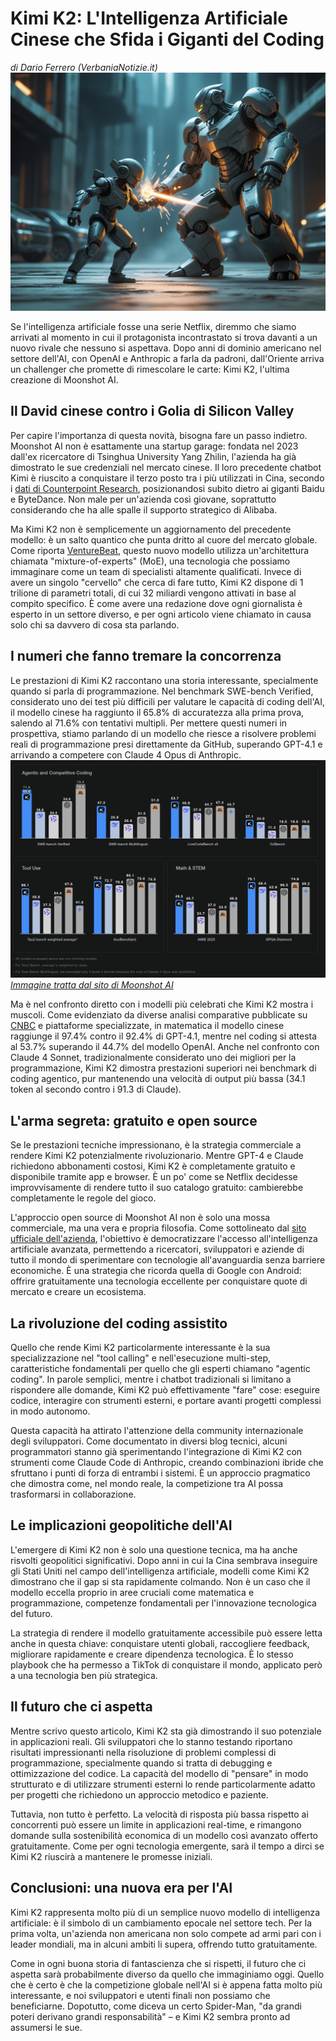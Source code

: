 # Kimi K2: L'Intelligenza Artificiale Cinese che Sfida i Giganti del Coding
*di Dario Ferrero (VerbaniaNotizie.it)*
![DavideGolia_IA.jpg](DavideGolia_IA.jpg)

Se l'intelligenza artificiale fosse una serie Netflix, diremmo che siamo arrivati al momento in cui il protagonista incontrastato si trova davanti a un nuovo rivale che nessuno si aspettava. Dopo anni di dominio americano nel settore dell'AI, con OpenAI e Anthropic a farla da padroni, dall'Oriente arriva un challenger che promette di rimescolare le carte: Kimi K2, l'ultima creazione di Moonshot AI.

## Il David cinese contro i Golia di Silicon Valley

Per capire l'importanza di questa novità, bisogna fare un passo indietro. Moonshot AI non è esattamente una startup garage: fondata nel 2023 dall'ex ricercatore di Tsinghua University Yang Zhilin, l'azienda ha già dimostrato le sue credenziali nel mercato cinese. Il loro precedente chatbot Kimi è riuscito a conquistare il terzo posto tra i più utilizzati in Cina, secondo i [dati di Counterpoint Research](https://www.nature.com/articles/d41586-025-02275-6), posizionandosi subito dietro ai giganti Baidu e ByteDance. Non male per un'azienda così giovane, soprattutto considerando che ha alle spalle il supporto strategico di Alibaba.

Ma Kimi K2 non è semplicemente un aggiornamento del precedente modello: è un salto quantico che punta dritto al cuore del mercato globale. Come riporta [VentureBeat](https://venturebeat.com/ai/moonshot-ais-kimi-k2-outperforms-gpt-4-in-key-benchmarks-and-its-free/), questo nuovo modello utilizza un'architettura chiamata "mixture-of-experts" (MoE), una tecnologia che possiamo immaginare come un team di specialisti altamente qualificati. Invece di avere un singolo "cervello" che cerca di fare tutto, Kimi K2 dispone di 1 trilione di parametri totali, di cui 32 miliardi vengono attivati in base al compito specifico. È come avere una redazione dove ogni giornalista è esperto in un settore diverso, e per ogni articolo viene chiamato in causa solo chi sa davvero di cosa sta parlando.

## I numeri che fanno tremare la concorrenza

Le prestazioni di Kimi K2 raccontano una storia interessante, specialmente quando si parla di programmazione. Nel benchmark SWE-bench Verified, considerato uno dei test più difficili per valutare le capacità di coding dell'AI, il modello cinese ha raggiunto il 65.8% di accuratezza alla prima prova, salendo al 71.6% con tentativi multipli. Per mettere questi numeri in prospettiva, stiamo parlando di un modello che riesce a risolvere problemi reali di programmazione presi direttamente da GitHub, superando GPT-4.1 e arrivando a competere con Claude 4 Opus di Anthropic.
![Kimi-K2-Benchmark-Graphic.jpg](Kimi-K2-Benchmark-Graphic.jpg)
*[Immagine tratta dal sito di Moonshot AI](https://moonshotai.github.io/Kimi-K2/)*

Ma è nel confronto diretto con i modelli più celebrati che Kimi K2 mostra i muscoli. Come evidenziato da diverse analisi comparative pubblicate su [CNBC](https://www.cnbc.com/2025/07/14/alibaba-backed-moonshot-releases-kimi-k2-ai-rivaling-chatgpt-claude.html) e piattaforme specializzate, in matematica il modello cinese raggiunge il 97.4% contro il 92.4% di GPT-4.1, mentre nel coding si attesta al 53.7% superando il 44.7% del modello OpenAI. Anche nel confronto con Claude 4 Sonnet, tradizionalmente considerato uno dei migliori per la programmazione, Kimi K2 dimostra prestazioni superiori nei benchmark di coding agentico, pur mantenendo una velocità di output più bassa (34.1 token al secondo contro i 91.3 di Claude).



## L'arma segreta: gratuito e open source

Se le prestazioni tecniche impressionano, è la strategia commerciale a rendere Kimi K2 potenzialmente rivoluzionario. Mentre GPT-4 e Claude richiedono abbonamenti costosi, Kimi K2 è completamente gratuito e disponibile tramite app e browser. È un po' come se Netflix decidesse improvvisamente di rendere tutto il suo catalogo gratuito: cambierebbe completamente le regole del gioco.

L'approccio open source di Moonshot AI non è solo una mossa commerciale, ma una vera e propria filosofia. Come sottolineato dal [sito ufficiale dell'azienda](https://moonshotai.github.io/Kimi-K2/), l'obiettivo è democratizzare l'accesso all'intelligenza artificiale avanzata, permettendo a ricercatori, sviluppatori e aziende di tutto il mondo di sperimentare con tecnologie all'avanguardia senza barriere economiche. È una strategia che ricorda quella di Google con Android: offrire gratuitamente una tecnologia eccellente per conquistare quote di mercato e creare un ecosistema.

## La rivoluzione del coding assistito

Quello che rende Kimi K2 particolarmente interessante è la sua specializzazione nel "tool calling" e nell'esecuzione multi-step, caratteristiche fondamentali per quello che gli esperti chiamano "agentic coding". In parole semplici, mentre i chatbot tradizionali si limitano a rispondere alle domande, Kimi K2 può effettivamente "fare" cose: eseguire codice, interagire con strumenti esterni, e portare avanti progetti complessi in modo autonomo.

Questa capacità ha attirato l'attenzione della community internazionale degli sviluppatori. Come documentato in diversi blog tecnici, alcuni programmatori stanno già sperimentando l'integrazione di Kimi K2 con strumenti come Claude Code di Anthropic, creando combinazioni ibride che sfruttano i punti di forza di entrambi i sistemi. È un approccio pragmatico che dimostra come, nel mondo reale, la competizione tra AI possa trasformarsi in collaborazione.

## Le implicazioni geopolitiche dell'AI

L'emergere di Kimi K2 non è solo una questione tecnica, ma ha anche risvolti geopolitici significativi. Dopo anni in cui la Cina sembrava inseguire gli Stati Uniti nel campo dell'intelligenza artificiale, modelli come Kimi K2 dimostrano che il gap si sta rapidamente colmando. Non è un caso che il modello eccella proprio in aree cruciali come matematica e programmazione, competenze fondamentali per l'innovazione tecnologica del futuro.

La strategia di rendere il modello gratuitamente accessibile può essere letta anche in questa chiave: conquistare utenti globali, raccogliere feedback, migliorare rapidamente e creare dipendenza tecnologica. È lo stesso playbook che ha permesso a TikTok di conquistare il mondo, applicato però a una tecnologia ben più strategica.

## Il futuro che ci aspetta

Mentre scrivo questo articolo, Kimi K2 sta già dimostrando il suo potenziale in applicazioni reali. Gli sviluppatori che lo stanno testando riportano risultati impressionanti nella risoluzione di problemi complessi di programmazione, specialmente quando si tratta di debugging e ottimizzazione del codice. La capacità del modello di "pensare" in modo strutturato e di utilizzare strumenti esterni lo rende particolarmente adatto per progetti che richiedono un approccio metodico e paziente.

Tuttavia, non tutto è perfetto. La velocità di risposta più bassa rispetto ai concorrenti può essere un limite in applicazioni real-time, e rimangono domande sulla sostenibilità economica di un modello così avanzato offerto gratuitamente. Come per ogni tecnologia emergente, sarà il tempo a dirci se Kimi K2 riuscirà a mantenere le promesse iniziali.

## Conclusioni: una nuova era per l'AI

Kimi K2 rappresenta molto più di un semplice nuovo modello di intelligenza artificiale: è il simbolo di un cambiamento epocale nel settore tech. Per la prima volta, un'azienda non americana non solo compete ad armi pari con i leader mondiali, ma in alcuni ambiti li supera, offrendo tutto gratuitamente.

Come in ogni buona storia di fantascienza che si rispetti, il futuro che ci aspetta sarà probabilmente diverso da quello che immaginiamo oggi. Quello che è certo è che la competizione globale nell'AI si è appena fatta molto più interessante, e noi sviluppatori e utenti finali non possiamo che beneficiarne. Dopotutto, come diceva un certo Spider-Man, "da grandi poteri derivano grandi responsabilità" – e Kimi K2 sembra pronto ad assumersi le sue.